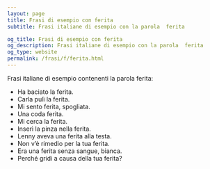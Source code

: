 ```yaml
---
layout: page
title: Frasi di esempio con ferita 
subtitle: Frasi italiane di esempio con la parola  ferita

og_title: Frasi di esempio con ferita 
og_description: Frasi italiane di esempio con la parola  ferita
og_type: website
permalink: /frasi/f/ferita.html
---
```


Frasi italiane di esempio contenenti la parola ferita:


- Ha baciato la ferita.
- Carla pulì la ferita.
- Mi sento ferita, spogliata.
- Una coda ferita.
- Mi cerca la ferita.
- Inserì la pinza nella ferita.
- Lenny aveva una ferita alla testa.
- Non v’è rimedio per la tua ferita.
- Era una ferita senza sangue, bianca.
- Perché gridi a causa della tua ferita?
